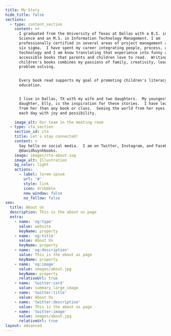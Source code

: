 ```yaml
---
title: My Story
hide_title: false
sections:
  - type: content_section
    content: >+
      I graduated from the University of Texas at Dallas with a B.S. in Computer
      Science and an M.S. in Information Technology Management. I am
      professionally certified in several areas of project management and lean
      six sigma.  I have spent my career integrating people, process, and
      technology and I am know translating that experience into funny and
      accessible books that parents and children love to read.  Writing
      children's books combines my passions of family, creativity, learning, and
      problem solving.


      Every book read supports my goal of promoting children's literacy and
      education.


      I live in Dallas, TX with my wife and two daughters.  My youngest
      daughter, Elly, is the inspiration for these stories.  I have learned more
      from her than any book or class.  Seeing the world from her eyes fills
      each day with joy and possibility.

    image_alt: Our team in the meeting room
  - type: cta_section
    section_id: cta
    title: Let's stay connected!
    content: >
      Say hello on social media.  I am on Twitter, Instagram, and Facebook:
      @davidhuynhbooks.
    image: images/cta-about.svg
    image_alt: Illustration
    bg_color: light
    actions:
      - label: lorem-ipsum
        url: '#'
        style: link
        icon: dribbble
        new_window: false
        no_follow: false
seo:
  title: About Us
  description: This is the about us page
  extra:
    - name: 'og:type'
      value: website
      keyName: property
    - name: 'og:title'
      value: About Us
      keyName: property
    - name: 'og:description'
      value: This is the about us page
      keyName: property
    - name: 'og:image'
      value: images/about.jpg
      keyName: property
      relativeUrl: true
    - name: 'twitter:card'
      value: summary_large_image
    - name: 'twitter:title'
      value: About Us
    - name: 'twitter:description'
      value: This is the about us page
    - name: 'twitter:image'
      value: images/about.jpg
      relativeUrl: true
layout: advanced
---
```

